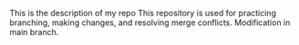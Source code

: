 This is the description of my repo
This repository is used for practicing branching, making changes, and resolving merge conflicts.
Modification in main branch.
